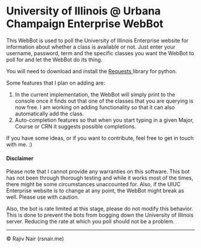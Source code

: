 <h1> University of Illinois @ Urbana Champaign Enterprise WebBot </h1>

This WebBot is used to poll the University of Illinois Enterprise website
for information about whether a class is available or not. Just enter your
username, password, term and the specific classes you want the WebBot to poll
for and let the WebBot do its thing.

You will need to download and install the
<a href="http://docs.python-requests.org/en/latest/">
Requests </a> library for python.

Some features that I plan on adding are:
<ol>

<li>
In the current implementation, the WebBot will simply print to the console
once it finds out that one of the classes that you are querying is now free. I am
working on adding functionality so that it can also automatically add the class.
</li>

<li>
Auto-completion features so that when you start typing in a given Major, Course
or CRN it suggests possible completions.
</li>
</ol>
If you have some ideas, or if you want to contribute, feel free to get in touch
with me. :)

<h4> Disclaimer </h4>

<p>
Please note that I cannot provide any warranties on this software.
This bot has not been through thorough testing and while it works most of
the times, there might be some circumstances unaccounted for. Also,
if the UIUC Enterprise website is to change at any point, the WebBot might
break as well. Please use with caution.
</p>

<p>
Also, the bot is rate limited at this stage, please do not modify this behavior.
This is done to prevent the bots from bogging down the University of Illinois
server. Reducing the rate at which you poll should not be a problem.
</p>

***

&#169; Rajiv Nair (rsnair.me)